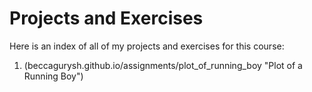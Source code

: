 # Projects and Exercises

Here is an index of all of my projects and exercises for this course:

1. (beccagurysh.github.io/assignments/plot_of_running_boy "Plot of a Running Boy")
